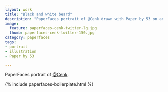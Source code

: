 ```yaml
---
layout: work
title: "Black and white beard"
description: "PaperFaces portrait of @Cenk drawn with Paper by 53 on an iPad."
image: 
  feature: paperfaces-cenk-twitter-lg.jpg
  thumb: paperfaces-cenk-twitter-150.jpg
category: paperfaces
tags: 
- portrait
- illustration
- Paper by 53

---
```


PaperFaces portrait of [@Cenk](http://twitter.com/Cenk).

{% include paperfaces-boilerplate.html %}